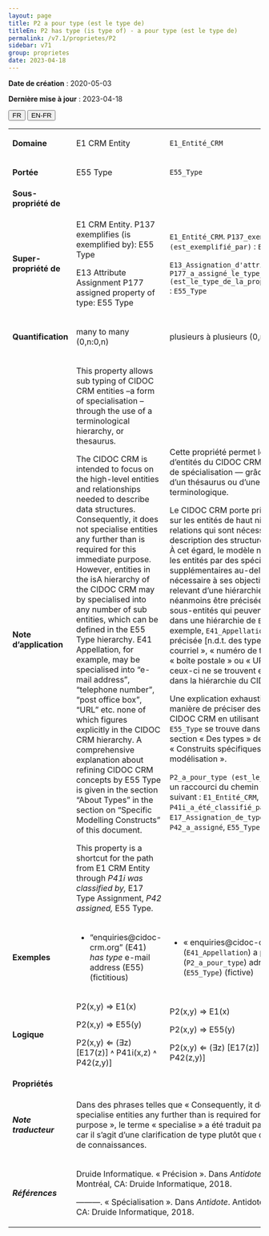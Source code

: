 ```yaml
---
layout: page
title: P2 a pour type (est le type de)
titleEn: P2 has type (is type of) - a pour type (est le type de)
permalink: /v7.1/proprietes/P2
sidebar: v71
group: proprietes
date: 2023-04-18
---
```


**Date de création** : 2020-05-03

**Dernière mise à jour** : 2023-04-18

<div class="lang-buttons">
  <button id="fr" class="activate">FR</button>
  <button id="en-fr">EN-FR</button>
</div>

<table>
<tbody>
<tr>
<td><strong>Domaine</strong></td>
<td class="en">
<p>E1 CRM Entity</p>
</td>
<td>
<p><code class="language-plaintext highlighter-rouge">E1_Entité_CRM</code> </p>
</td>
</tr>
<tr>
<td><strong>Portée</strong></td>
<td class="en">
<p>E55 Type</p>
</td>
<td>
<p><code class="language-plaintext highlighter-rouge">E55_Type</code> </p>
</td>
</tr>
<tr>
<td><strong>Sous-propriété de</strong></td>
<td class="en">
</td>
<td>
</td>
</tr>
<tr>
<td><strong>Super-propriété de</strong></td>
<td class="en">
<p>E1 CRM Entity. P137 exemplifies (is exemplified by): E55 Type<strong></strong></p>
<p>E13 Attribute Assignment P177 assigned property of type: E55 Type</p>
</td>
<td>
<p><code class="language-plaintext highlighter-rouge">E1_Entité_CRM</code>. <code class="language-plaintext highlighter-rouge">P137_exemplifie (est_exemplifié_par)</code> : <code class="language-plaintext highlighter-rouge">E55_Type</code> </p>
<p><code class="language-plaintext highlighter-rouge">E13_Assignation_d'attribut</code>. <code class="language-plaintext highlighter-rouge">P177_a_assigné_le_type_de_propriété (est_le_type_de_la_propriété_assigné)</code> : <code class="language-plaintext highlighter-rouge">E55_Type</code> </p>
</td>
</tr>
<tr>
<td><strong>Quantification</strong></td>
<td class="en">
<p>many to many (0,n:0,n)</p>
</td>
<td>
<p>plusieurs à plusieurs (0,n:0,n)</p>
</td>
</tr>
<tr>
<td><strong>Note d’application</strong></td>
<td class="en">
<p>This property allows sub typing of CIDOC CRM entities –a form of specialisation – through the use of a terminological hierarchy, or thesaurus. <strong></strong></p>
<p>The CIDOC CRM is intended to focus on the high-level entities and relationships needed to describe data structures. Consequently, it does not specialise entities any further than is required for this immediate purpose. However, entities in the isA hierarchy of the CIDOC CRM may by specialised into any number of sub entities, which can be defined in the E55 Type hierarchy. E41 Appellation, for example, may be specialised into “e-mail address”, “telephone number”, “post office box”, “URL” etc. none of which figures explicitly in the CIDOC CRM hierarchy. A comprehensive explanation about refining CIDOC CRM concepts by E55 Type is given in the section “About Types” in the section on “Specific Modelling Constructs” of this document.<strong></strong></p>
<p>This property is a shortcut for the path from E1 CRM Entity through <em>P41i was classified by, </em>E17 Type Assignment, <em>P42 assigned, </em>E55 Type.</p>
</td>
<td>
<p>Cette propriété permet le sous-typage d’entités du CIDOC CRM — une forme de spécialisation — grâce à l’utilisation d’un thésaurus ou d’une hiérarchie terminologique. </p>
<p>Le CIDOC CRM porte principalement sur les entités de haut niveau et les relations qui sont nécessaires à la description des structures de données. À cet égard, le modèle ne précise pas les entités par des spécialisations supplémentaires au-delà de ce qui est nécessaire à ses objectifs. Les entités relevant d’une hiérarchie <code class="language-plaintext highlighter-rouge">estUn</code> peuvent néanmoins être précisées par plusieurs sous-entités qui peuvent être définies dans une hiérarchie de <code class="language-plaintext highlighter-rouge">E55_Type</code>. Par exemple, <code class="language-plaintext highlighter-rouge">E41_Appellation</code> peut être précisée [n.d.t. des types] « adresse courriel », « numéro de téléphone », « boîte postale » ou « URL » sans que ceux-ci ne se trouvent explicitement dans la hiérarchie du CIDOC CRM. </p>
<p>Une explication exhaustive de la manière de préciser des concepts du CIDOC CRM en utilisant la classe  <code class="language-plaintext highlighter-rouge">E55_Type</code> se trouve dans la sous-section « Des types » de la section « Construits spécifiques de modélisation ». </p>
<p><code class="language-plaintext highlighter-rouge">P2_a_pour_type (est_le_type_de)</code> est un raccourci du chemin sémantique suivant :  <code class="language-plaintext highlighter-rouge">E1_Entité_CRM</code>, <code class="language-plaintext highlighter-rouge">P41i_a_été_classifié_par</code>, <code class="language-plaintext highlighter-rouge">E17_Assignation_de_type</code>, <code class="language-plaintext highlighter-rouge">P42_a_assigné</code>,  <code class="language-plaintext highlighter-rouge">E55_Type</code>.</p>
</td>
</tr>
<tr>
<td><strong>Exemples</strong></td>
<td class="en">
<ul>
<li><p>“enquiries@cidoc-crm.org” (E41) <em>has type</em> e-mail address (E55) (fictitious)</p>
</li>
</ul>
</td>
<td>
<ul>
<li><p>« enquiries@cidoc-crm.org » (<code class="language-plaintext highlighter-rouge">E41_Appellation</code>) a pour type (<code class="language-plaintext highlighter-rouge">P2_a_pour_type</code>) adresse courriel (<code class="language-plaintext highlighter-rouge">E55_Type</code>) (fictive)</p>
</li>
</ul>
</td>
</tr>
<tr>
<td><strong>Logique</strong></td>
<td class="en">
<p>P2(x,y) ⇒ E1(x)</p>
<p>P2(x,y) ⇒ E55(y)</p>
<p>P2(x,y) ⇐ (∃z) [E17(z)] ˄ P41i(x,z) ˄ P42(z,y)]</p>
</td>
<td>
<p>P2(x,y) ⇒ E1(x)</p>
<p>P2(x,y) ⇒ E55(y)</p>
<p>P2(x,y) ⇐ (∃z) [E17(z)] ˄ P41i(x,z) ˄ P42(z,y)]</p>
</td>
</tr>
<tr>
<td><strong>Propriétés</strong></td>
<td class="en">
</td>
<td>
</td>
</tr>
<tr>
<td><strong><em>Note traducteur</em></strong></td>
<td colspan="2">
<p>Dans des phrases telles que « Consequently, it does not specialise entities any further than is required for this immediate purpose », le terme « specialise » a été traduit par « précise » car il s’agit d’une clarification de type plutôt que de d’espèces ou de connaissances. </p>
</td>
</tr>
<tr>
<td><strong><em>Références</em></strong></td>
<td colspan="2">
<p>Druide Informatique. « Précision ». Dans <em>Antidote</em>. Antidote 10. Montréal, CA: Druide Informatique, 2018.</p>
<p>———. « Spécialisation ». Dans <em>Antidote</em>. Antidote 10. Montréal, CA: Druide Informatique, 2018.</p>
</td>
</tr>
</tbody>
</table>

				